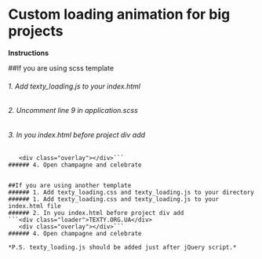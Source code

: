 # Custom loading animation for big projects
**Instructions**

##If you are using scss template 
###### 1. Add texty_loading.js to your index.html
###### 2. Uncomment line 9 in application.scss
###### 3. In you index.html before project div add 
```<div class="loader">TEXTY.ORG.UA</div>
   <div class="overlay"></div>``` 
###### 4. Open champagne and celebrate


##If you are using another template 
###### 1. Add texty_loading.css and texty_loading.js to your directory 
###### 1. Add texty_loading.css and texty_loading.js to your index.html file
###### 2. In you index.html before project div add 
```<div class="loader">TEXTY.ORG.UA</div>
   <div class="overlay"></div>``` 
###### 4. Open champagne and celebrate

*P.S. texty_loading.js should be added just after jQuery script.*
